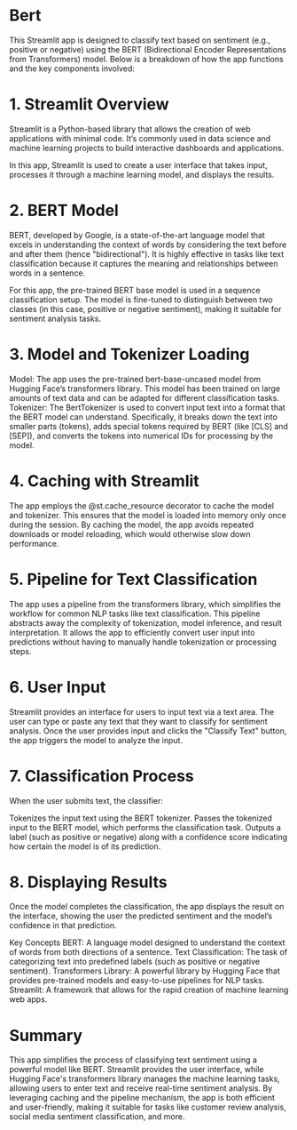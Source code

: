 # Bert
This Streamlit app is designed to classify text based on sentiment (e.g., positive or negative) using the BERT (Bidirectional Encoder Representations from Transformers) model. Below is a breakdown of how the app functions and the key components involved:

# 1. Streamlit Overview
Streamlit is a Python-based library that allows the creation of web applications with minimal code. It’s commonly used in data science and machine learning projects to build interactive dashboards and applications.

In this app, Streamlit is used to create a user interface that takes input, processes it through a machine learning model, and displays the results.

# 2. BERT Model
BERT, developed by Google, is a state-of-the-art language model that excels in understanding the context of words by considering the text before and after them (hence "bidirectional"). It is highly effective in tasks like text classification because it captures the meaning and relationships between words in a sentence.

For this app, the pre-trained BERT base model is used in a sequence classification setup. The model is fine-tuned to distinguish between two classes (in this case, positive or negative sentiment), making it suitable for sentiment analysis tasks.

# 3. Model and Tokenizer Loading
Model: The app uses the pre-trained bert-base-uncased model from Hugging Face’s transformers library. This model has been trained on large amounts of text data and can be adapted for different classification tasks.
Tokenizer: The BertTokenizer is used to convert input text into a format that the BERT model can understand. Specifically, it breaks down the text into smaller parts (tokens), adds special tokens required by BERT (like [CLS] and [SEP]), and converts the tokens into numerical IDs for processing by the model.

# 4. Caching with Streamlit
The app employs the @st.cache_resource decorator to cache the model and tokenizer. This ensures that the model is loaded into memory only once during the session. By caching the model, the app avoids repeated downloads or model reloading, which would otherwise slow down performance.

# 5. Pipeline for Text Classification
The app uses a pipeline from the transformers library, which simplifies the workflow for common NLP tasks like text classification. This pipeline abstracts away the complexity of tokenization, model inference, and result interpretation. It allows the app to efficiently convert user input into predictions without having to manually handle tokenization or processing steps.

# 6. User Input
Streamlit provides an interface for users to input text via a text area. The user can type or paste any text that they want to classify for sentiment analysis. Once the user provides input and clicks the "Classify Text" button, the app triggers the model to analyze the input.

# 7. Classification Process
When the user submits text, the classifier:

Tokenizes the input text using the BERT tokenizer.
Passes the tokenized input to the BERT model, which performs the classification task.
Outputs a label (such as positive or negative) along with a confidence score indicating how certain the model is of its prediction.

# 8. Displaying Results
Once the model completes the classification, the app displays the result on the interface, showing the user the predicted sentiment and the model’s confidence in that prediction.

Key Concepts
BERT: A language model designed to understand the context of words from both directions of a sentence.
Text Classification: The task of categorizing text into predefined labels (such as positive or negative sentiment).
Transformers Library: A powerful library by Hugging Face that provides pre-trained models and easy-to-use pipelines for NLP tasks.
Streamlit: A framework that allows for the rapid creation of machine learning web apps.

# Summary
This app simplifies the process of classifying text sentiment using a powerful model like BERT. Streamlit provides the user interface, while Hugging Face's transformers library manages the machine learning tasks, allowing users to enter text and receive real-time sentiment analysis. By leveraging caching and the pipeline mechanism, the app is both efficient and user-friendly, making it suitable for tasks like customer review analysis, social media sentiment classification, and more.
